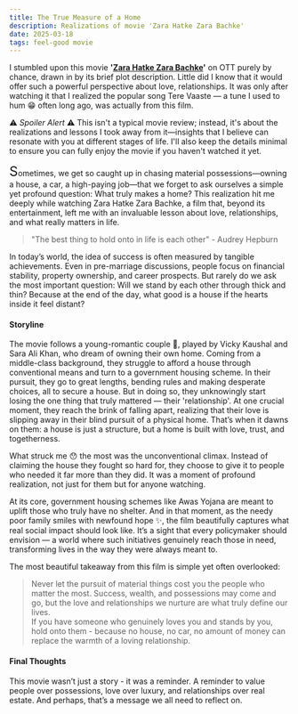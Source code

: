 ```yaml
---
title: The True Measure of a Home
description: Realizations of movie 'Zara Hatke Zara Bachke'
date: 2025-03-18
tags: feel-good movie
---
```


I stumbled upon this movie **'[Zara Hatke Zara Bachke](https://www.imdb.com/title/tt15576460/)'** on OTT purely by chance, drawn in by its brief plot description. Little did I know that it would offer such a powerful perspective about love, relationships. It was only after watching it that I realized the popular song Tere Vaaste — a tune I used to hum 😁 often long ago, was actually from this film.

⚠️ *Spoiler Alert* ⚠️
This isn't a typical movie review; instead, it's about the realizations and lessons I took away from it—insights that I believe can resonate with you at different stages of life. I'll also keep the details minimal to ensure you can fully enjoy the movie if you haven't watched it yet.

<font size="+2">S</font>ometimes, we get so caught up in chasing material possessions—owning a house, a car, a high-paying job—that we forget to ask ourselves a simple yet profound question: What truly makes a home? This realization hit me deeply while watching Zara Hatke Zara Bachke, a film that, beyond its entertainment, left me with an invaluable lesson about love, relationships, and what really matters in life.

> "The best thing to hold onto in life is each other"  - Audrey Hepburn

In today’s world, the idea of success is often measured by tangible achievements. Even in pre-marriage discussions, people focus on financial stability, property ownership, and career prospects. But rarely do we ask the most important question: Will we stand by each other through thick and thin? Because at the end of the day, what good is a house if the hearts inside it feel distant?

#### Storyline
The movie follows a young-romantic couple 👫, played by Vicky Kaushal and Sara Ali Khan, who dream of owning their own home. Coming from a middle-class background, they struggle to afford a house through conventional means and turn to a government housing scheme. In their pursuit, they go to great lengths, bending rules and making desperate choices, all to secure a house. But in doing so, they unknowingly start losing the one thing that truly mattered — their 'relationship'. At one crucial moment, they reach the brink of falling apart, realizing that their love is slipping away in their blind pursuit of a physical home. That’s when it dawns on them: a house is just a structure, but a home is built with love, trust, and togetherness.

What struck me 😯 the most was the unconventional climax. Instead of claiming the house they fought so hard for, they choose to give it to people who needed it far more than they did. It was a moment of profound realization, not just for them but for anyone watching.

At its core, government housing schemes like Awas Yojana are meant to uplift those who truly have no shelter. And in that moment, as the needy poor family smiles with newfound hope ✨, the film beautifully captures what real social impact should look like. It’s a sight that every policymaker should envision — a world where such initiatives genuinely reach those in need, transforming lives in the way they were always meant to.

The most beautiful takeaway from this film is simple yet often overlooked: 
> Never let the pursuit of material things cost you the people who matter the most. Success, wealth, and possessions may come and go, but the love and relationships we nurture are what truly define our lives.  
If you have someone who genuinely loves you and stands by you, hold onto them - because no house, no car, no amount of money can replace the warmth of a loving relationship.

#### Final Thoughts
This movie wasn’t just a story - it was a reminder. A reminder to value people over possessions, love over luxury, and relationships over real estate. And perhaps, that’s a message we all need to reflect on.
